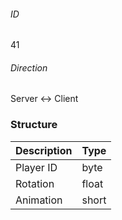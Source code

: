 ###### ID
41

###### Direction
Server <-> Client

### Structure
| Description | Type |
|-------------|------|
| Player ID | byte |
| Rotation  | float |
| Animation | short |